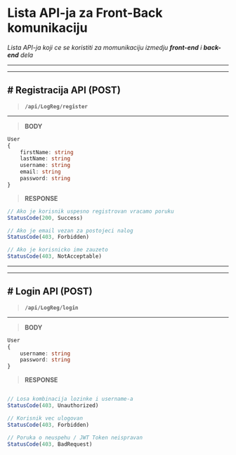 # Lista API-ja za Front-Back komunikaciju 

*Lista API-ja koji ce se koristiti za momunikaciju izmedju __front-end__ i __back-end__ dela*

---
---

## # Registracija API (POST)
> __`/api/LogReg/register`__
---

> __BODY__

```ts
User
{
    firstName: string
    lastName: string
    username: string
    email: string
    password: string
}

```

> __RESPONSE__

```ts
// Ako je korisnik uspesno registrovan vracamo poruku
StatusCode(200, Success)

// Ako je email vezan za postojeci nalog
StatusCode(403, Forbidden)

// Ako je korisnicko ime zauzeto
StatusCode(403, NotAcceptable)
```

---
---

## # Login API (POST)
> __`/api/LogReg/login`__
---

> __BODY__

```ts
User
{
    username: string
    password: string
}
```

> __RESPONSE__

```ts

// Losa kombinacija lozinke i username-a
StatusCode(403, Unauthorized)

// Korisnik vec ulogovan
StatusCode(403, Forbidden)

// Poruka o neuspehu / JWT Token neispravan
StatusCode(403, BadRequest)

```
